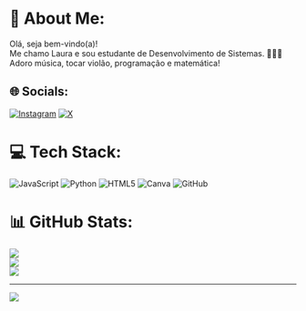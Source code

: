 # 💫 About Me:
Olá, seja bem-vindo(a)!<br>Me chamo Laura e sou estudante de Desenvolvimento de Sistemas. 👩🏻‍💻<br>Adoro música, tocar violão, programação e matemática!


## 🌐 Socials:
[![Instagram](https://img.shields.io/badge/Instagram-%23E4405F.svg?logo=Instagram&logoColor=white)](https://instagram.com/mlaur4__) [![X](https://img.shields.io/badge/X-black.svg?logo=X&logoColor=white)](https://x.com/laurit4__) 

# 💻 Tech Stack:
![JavaScript](https://img.shields.io/badge/javascript-%23323330.svg?style=for-the-badge&logo=javascript&logoColor=%23F7DF1E) ![Python](https://img.shields.io/badge/python-3670A0?style=for-the-badge&logo=python&logoColor=ffdd54) ![HTML5](https://img.shields.io/badge/html5-%23E34F26.svg?style=for-the-badge&logo=html5&logoColor=white) ![Canva](https://img.shields.io/badge/Canva-%2300C4CC.svg?style=for-the-badge&logo=Canva&logoColor=white) ![GitHub](https://img.shields.io/badge/github-%23121011.svg?style=for-the-badge&logo=github&logoColor=white)
# 📊 GitHub Stats:
![](https://github-readme-stats.vercel.app/api?username=laur4marques&theme=prussian&hide_border=false&include_all_commits=false&count_private=false)<br/>
![](https://github-readme-streak-stats.herokuapp.com/?user=laur4marques&theme=prussian&hide_border=false)<br/>
![](https://github-readme-stats.vercel.app/api/top-langs/?username=laur4marques&theme=prussian&hide_border=false&include_all_commits=false&count_private=false&layout=compact)

---
[![](https://visitcount.itsvg.in/api?id=laur4marques&icon=10&color=1)](https://visitcount.itsvg.in)

<!-- Proudly created with GPRM ( https://gprm.itsvg.in ) -->
